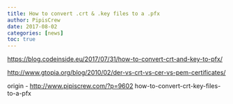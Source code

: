 ```yaml
---
title: How to convert .crt & .key files to a .pfx
author: PipisCrew
date: 2017-08-02
categories: [news]
toc: true
---
```


https://blog.codeinside.eu/2017/07/31/how-to-convert-crt-and-key-to-pfx/

http://www.gtopia.org/blog/2010/02/der-vs-crt-vs-cer-vs-pem-certificates/

origin - http://www.pipiscrew.com/?p=9602 how-to-convert-crt-key-files-to-a-pfx